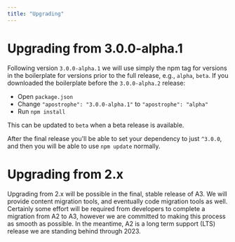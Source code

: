 ```yaml
---
title: "Upgrading"
---
```


# Upgrading from 3.0.0-alpha.1

Following version `3.0.0-alpha.1` we will use simply the npm tag for versions in the boilerplate for versions prior to the full release, e.g., `alpha`, `beta`. If you downloaded the boilerplate before the `3.0.0-alpha.2` release:

* Open `package.json`
* Change `"apostrophe": "3.0.0-alpha.1"` to `"apostrophe": "alpha"`
* Run `npm install`

This can be updated to `beta` when a beta release is available.

After the final release you'll be able to set your dependency to just `^3.0.0`, and then you will be able to use `npm update` normally.

# Upgrading from 2.x

Upgrading from 2.x will be possible in the final, stable release of A3. We will provide content migration tools, and eventually code migration tools as well. Certainly some effort will be required from developers to complete a migration from A2 to A3, however we are committed to making this process as smooth as possible. In the meantime, A2 is a long term support (LTS) release we are standing behind through 2023.
